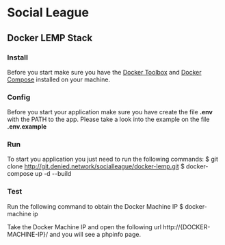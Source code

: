 # Social League
## Docker LEMP Stack


### Install

Before you start make sure you have the [Docker Toolbox](https://www.docker.com/products/docker-toolbox) and [Docker Compose](https://docs.docker.com/compose/install/) installed on your machine.

### Config
Before you start your application make sure you have create the file **.env** with the PATH to the app. Please take a look into the example on the file **.env.example**

### Run
To start you application you just need to run the following commands: 
    $ git clone http://git.denied.network/socialleague/docker-lemp.git
    $ docker-compose up -d --build
    
### Test

Run the following command to obtain the Docker Machine IP 
    $ docker-machine ip
    
Take the Docker Machine IP and open the following url http://{DOCKER-MACHINE-IP}/ and you will see a phpinfo page.